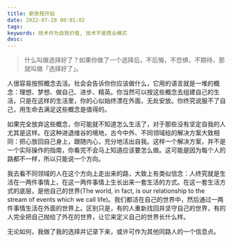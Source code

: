 ```yaml
---
title: 新旅程开始
date: 2022-07-28 00:01:02
tags: 
keywords: 技术作为自我价值, 技术不是商业模式
desc: 
---
```

> 什么叫做选择好了？如果你做了一个选择后，不后悔，不恐惧，不期待，那就叫做「选择好了」。

人很容易按照概念去活。社会会告诉你你应该做什么，它用的语言就是一堆的概念：理想、梦想、做自己、进步、精英。你当然可以按这些概念去组建自己的生活，只是在这样的生活里，你的心似始终漂在外面，无处安放。你终究说服不了自己，用生命去满足这些概念是值得的。

如果完全放弃这些概念，你可能就不知道怎么生活了，对于那些没有坚定自我的人尤其是这样。在这种进退维谷的境地，古今中外、不同领域给的解决方案大致相同：把心放回自己身上，跟随内心，充分地活出自我。这样一个解决方案，并不是一个实际操作的指南，你看完不会马上知道应该要怎么做。这可能是因为每个人的路都不一样，所以只能说一个方向。

我去看不同领域的人在这个方向上走出来的路，大致上有类似信念：人终究就是生活在一两件事情上，在这一两件事情上生长出来一套生活的方式。在这一套生活方式的底层，是他自己的世界(The world, in fact, is our relationship to the stream of events which we call life)。我们都活在自己的世界中，然后通过一两件事情生活在外面的世界上。区别只是，有的人重新找回并坚守自己的世界，有的人完全把自己抛给了外在的世界，让它来定义自己的世界长什么样。

无论如何，我做了我的选择并记录下来，或许可作为其他同路人的一个信息点。